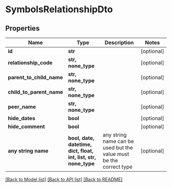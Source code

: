 # SymbolsRelationshipDto


## Properties
Name | Type | Description | Notes
------------ | ------------- | ------------- | -------------
**id** | **str** |  | [optional] 
**relationship_code** | **str, none_type** |  | [optional] 
**parent_to_child_name** | **str, none_type** |  | [optional] 
**child_to_parent_name** | **str, none_type** |  | [optional] 
**peer_name** | **str, none_type** |  | [optional] 
**hide_dates** | **bool** |  | [optional] 
**hide_comment** | **bool** |  | [optional] 
**any string name** | **bool, date, datetime, dict, float, int, list, str, none_type** | any string name can be used but the value must be the correct type | [optional]

[[Back to Model list]](../README.md#documentation-for-models) [[Back to API list]](../README.md#documentation-for-api-endpoints) [[Back to README]](../README.md)


